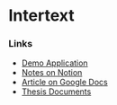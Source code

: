 # Intertext

### Links
- [Demo Application](https://intertext.oguzgelal.com)
- [Notes on Notion](https://www.notion.so/oguzgelal/Intertext-75d32019608143349806cdc2fd84381a)
- [Article on Google Docs](https://docs.google.com/document/d/19yu6NiiwSEuHk-SSoTvWznRD28v9-g0wdAg17LFJpTE)
- [Thesis Documents](/thesis)